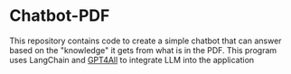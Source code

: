 # Chatbot-PDF
This repository contains code to create a simple chatbot that can answer based on the "knowledge" it gets from what is in the PDF. This program uses LangChain and [GPT4All](https://docs.gpt4all.io/index.html) to integrate LLM into the application
